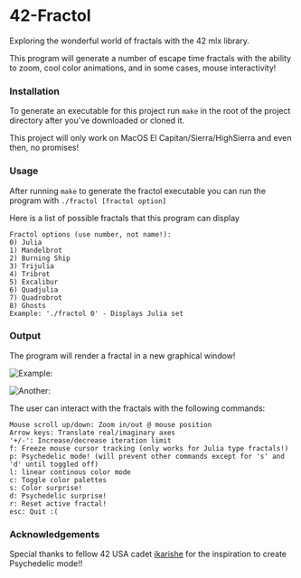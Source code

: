 # 42-Fractol
Exploring the wonderful world of fractals with the 42 mlx library.

This program will generate a number of escape time fractals with the ability to zoom, cool color animations, and in some cases, mouse interactivity!

### Installation
To generate an executable for this project run `make` in the root of the project directory after you've downloaded or cloned it.

This project will only work on MacOS El Capitan/Sierra/HighSierra and even then, no promises! 

### Usage
After running `make` to generate the fractol executable you can run the program with `./fractol [fractol option]`

Here is a list of possible fractals that this program can display

```
Fractol options (use number, not name!):
0) Julia
1) Mandelbrot
2) Burning Ship
3) Trijulia
4) Tribrot
5) Excalibur
6) Quadjulia
7) Quadrobrot
8) Ghosts
Example: './fractol 0' - Displays Julia set
```
### Output
The program will render a fractal in a new graphical window!

![Example:](https://github.com/nmei-42/42-Fractol/blob/master/fractol_example_images/Excalibur.png)

![Another:](https://github.com/nmei-42/42-Fractol/blob/master/fractol_example_images/Quadrobrot.png)

The user can interact with the fractals with the following commands:

```
Mouse scroll up/down: Zoom in/out @ mouse position
Arrow keys: Translate real/imaginary axes
'+/-': Increase/decrease iteration limit
f: Freeze mouse cursor tracking (only works for Julia type fractals!)
p: Psychedelic mode! (will prevent other commands except for 's' and 'd' until toggled off)
l: linear continous color mode
c: Toggle color palettes
s: Color surprise!
d: Psychedelic surprise!
r: Reset active fractal!
esc: Quit :(
 ```
### Acknowledgements
Special thanks to fellow 42 USA cadet [ikarishe](https://github.com/RedPlacebo) for the inspiration to create Psychedelic mode!!
